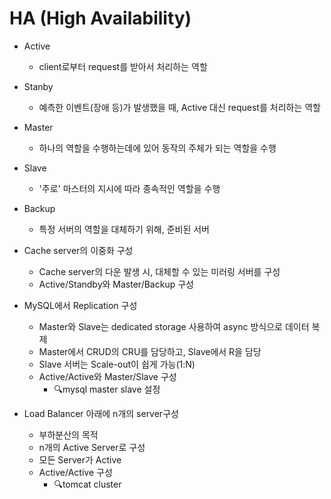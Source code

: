 # HA (High Availability)

- Active
  - client로부터 request를 받아서 처리하는 역할
- Stanby
  - 예측한 이벤트(장애 등)가 발생했을 때, Active 대신 request를 처리하는 역할
- Master
  - 하나의 역할을 수행하는데에 있어 동작의 주체가 되는 역할을 수행
- Slave
  - '주로' 마스터의 지시에 따라 종속적인 역할을 수행
- Backup
  - 특정 서버의 역할을 대체하기 위해, 준비된 서버



- Cache server의 이중화 구성
  - Cache server의 다운 발생 시, 대체할 수 있는 미러링 서버를 구성
  - Active/Standby와 Master/Backup 구성
- MySQL에서 Replication 구성
  - Master와 Slave는 dedicated storage 사용하여 async 방식으로 데이터 복제
  - Master에서 CRUD의 CRU를 담당하고, Slave에서 R을 담당
  - Slave 서버는 Scale-out이 쉽게 가능(1:N)
  - Active/Active와 Master/Slave 구성
    - :mag:mysql master slave 설정
- Load Balancer 아래에 n개의 server구성
  - 부하분산의 목적
  - n개의 Active Server로 구성
  - 모든 Server가 Active
  - Active/Active 구성
    - :mag:tomcat cluster